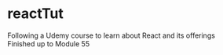 # reactTut
Following a Udemy course to learn about React and its offerings  <br/>
Finished up to Module 55
